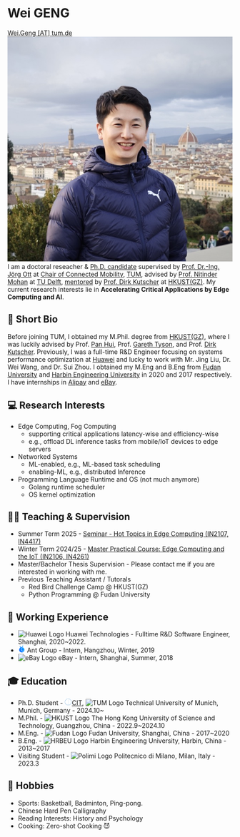 # **Wei GENG**

<div>
    <div style="float:left">
        <a href="mailto:wei.geng@tum.de">Wei.Geng [AT] tum.de</a><br>
        <a href="https://github.com/vigeng"><i class="fa fa-github"> </i></a>
        <a href="https://scholar.google.com/citations?user=Zq6m2CIAAAAJ&hl=en"><i class="fa fa-google"> </i></a>
        <a href="https://orcid.org/0000-0001-5970-3550"><i class="fas fa-id-badge"> </i></a>
        <a href="www.linkedin.com/in/wegeng"><i class="fa fa-linkedin" aria-hidden="true"></i></a>
        <a href="https://x.com/WGeng_"><i class="fa fa-twitter"></i></a>
    </div>
    <div style="float:right">
        <!-- img class defined in extra.css file -->
        <img class ="profile-photo-ellipse" src="/figures/2024florence.jpeg">
    </div>
</div>
<br>

I am a doctoral reseacher & [Ph.D. candidate](https://www.gs.tum.de/en/gs/path-to-a-doctorate/tum-doctoral-model/) supervised by [Prof. Dr.-Ing. Jörg Ott](https://www.ce.cit.tum.de/cm/research-group/joerg-ott/) at [Chair of Connected Mobility](https://www.ce.cit.tum.de/cm/home/), [TUM](https://tum.de), advised by [Prof. Nitinder Mohan](https://www.nitindermohan.com/) at [TU Delft](https://www.tudelft.nl/en/), [mentored](https://www.gs.tum.de/gs/waehrend-der-promotion/ablauf-der-promotion/) by [Prof. Dirk Kutscher](https://dirk-kutscher.info/about/) at [HKUST(GZ)](https://www.hkust-gz.edu.cn/). My current research interests lie in **Accelerating Critical Applications by Edge Computing and AI**.

## **📄 Short Bio**

Before joining TUM, I obtained my M.Phil. degree from [HKUST(GZ)](https://www.hkust-gz.edu.cn/), where I was luckily advised by Prof. [Pan Hui](https://panhui.people.ust.hk/index.html), Prof. [Gareth Tyson](http://www.eecs.qmul.ac.uk/~tysong/), and Prof. [Dirk Kutscher](https://dirk-kutscher.info). Previously, I was a full-time R&D Engineer focusing on systems performance optimization at [Huawei](https://www.huawei.com) and lucky to work with Mr. Jing Liu, Dr. Wei Wang, and Dr. Sui Zhou. I obtained my M.Eng and B.Eng from [Fudan University](https://www.fudan.edu.cn/en/) and [Harbin Engineering University](https://english.hrbeu.edu.cn) in 2020 and 2017 respectively. I have internships in [Alipay](https://www.antgroup.com) and [eBay](https://www.ebay.com).

## **💻 Research Interests**

- Edge Computing, Fog Computing
    - supporting critical applications latency-wise and efficiency-wise
    - e.g., offload DL inference tasks from mobile/IoT devices to edge servers
- Networked Systems
    - ML-enabled, e.g., ML-based task scheduling
    - enabling-ML, e.g., distributed Inference
- Programming Language Runtime and OS (not much anymore)
    - Golang runtime scheduler
    - OS kernel optimization

## **🧑‍🏫 Teaching & Supervision**

- Summer Term 2025 - [Seminar - Hot Topics in Edge Computing (IN2107, IN4417)](https://www.ce.cit.tum.de/cm/teaching/summer-term-2025/seminar-hot-topics-in-edge-computing-2025/)
- Winter Term 2024/25 - [Master Practical Course: Edge Computing and the IoT (IN2106, IN4261)](https://www.ce.cit.tum.de/cm/teaching/winter-term-2024-25/edge-computing-and-the-iot/)
- Master/Bachelor Thesis Supervision - Please contact me if you are interested in working with me.
- Previous Teaching Assistant / Tutorals
    - Red Bird Challenge Camp @ HKUST(GZ)
    - Python Programming @ Fudan University

## **💼 Working Experience**

- <img src="https://www.huawei.com/Assets/corp/v2/img/img_ent_en_logo_ico.png" alt="Huawei Logo" width="16" height="16"> Huawei Technologies - Fulltime R&D Software Engineer, Shanghai, 2020~2022.
- <img src="figures/logos/ant.ico" alt="Ant Group Logo" width="16" height="16"> Ant Group - Intern, Hangzhou, Winter, 2019
- <img src="https://www.ebayinc.com/favicon.ico" alt="eBay Logo" width="16" height="16"> eBay - Intern, Shanghai, Summer, 2018

## **🎓 Education**

- Ph.D. Student - <img src="figures/logos/informatik.png" alt="Huawei Logo" width="16" height="16">[CIT](https://www.cit.tum.de/cit/startseite/), <img src="https://www.tum.de/favicon.ico" alt="TUM Logo" width="16" height="16"> Technical University of Munich, Munich, Germany - 2024.10~
- M.Phil. - <img src="https://hkust.edu.hk/sites/default/files/HKUST_1.ico" alt="HKUST Logo" width="16" height="16"> The Hong Kong University of Science and Technology, Guangzhou, China - 2022.9~2024.10
- M.Eng. - <img src="https://www.fudan.edu.cn/_upload/tpl/00/06/6/template6/images/favicon.ico" alt="Fudan Logo" width="16" height="16"> Fudan University, Shanghai, China - 2017~2020
- B.Eng. - <img src="https://english.hrbeu.edu.cn/images/favicon.ico" alt="HRBEU Logo" width="16" height="16"> Harbin Engineering University, Harbin, China - 2013~2017
- Visiting Student - <img src="https://www.polimi.it/_assets/4b51f00386267395f41e0940abbcd656/Icons/favicon.ico" alt="Polimi Logo" width="16" height="16"> Politecnico di Milano, Milan, Italy - 2023.3

<!-- ## **Publications** -->

<!-- <script defer src="https://bibbase.org/show?bib=https%3A%2F%2Fapi.zotero.org%2Fusers%2F8491953%2Fcollections%2FN8V49QLV%2Fitems%3Fkey%3DxUVOP2vkB66zdwZwhYwWtVIk%26format%3Dbibtex%26limit%3D100&jsonp=1"></script> -->

<!-- <script defer src="https://bibbase.org/show?bib=https%3A%2F%2Fapi.zotero.org%2Fusers%2F8491953%2Fcollections%2FN8V49QLV%2Fitems%3Fkey%3DxUVOP2vkB66zdwZwhYwWtVIk%26format%3Dbibtex%26limit%3D100&amp;jsonp=1"></script> -->

## **🏸 Hobbies**

- Sports: Basketball, Badminton, Ping-pong.
- Chinese Hard Pen Calligraphy
- Reading Interests: History and Psychology
- Cooking: Zero-shot Cooking 😈

<!--
TU Delft: https://www.tudelft.nl/typo3conf/ext/tud_styling/Resources/Public/img/favicon.ico
 -->
